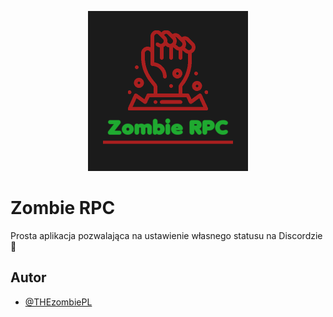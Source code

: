 <p align="center">
  <img width="256" height="256" src="/assets/icon.png" alt="Logo">
</p>

# Zombie RPC

Prosta aplikacja pozwalająca na ustawienie własnego statusu na Discordzie 🙂

## Autor

- [@THEzombiePL](https://www.github.com/THEzombiePL)

